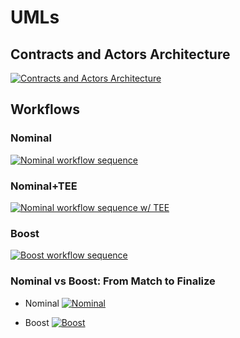 # UMLs

## Contracts and Actors Architecture
[![Contracts and Actors Architecture](https://tinyurl.com/2n6qr3ja)](https://tinyurl.com/2n6qr3ja)<!--![Contracts and Actors Architecture](./architecture-ODB.puml)-->

## Workflows

### Nominal
[![Nominal workflow sequence](https://tinyurl.com/2mjwh2ca)](https://tinyurl.com/2mjwh2ca)<!--![Nominal workflow sequence](./nominalworkflow-ODB.puml)-->

### Nominal+TEE
[![Nominal workflow sequence w/ TEE](https://tinyurl.com/2jop2y92)](https://tinyurl.com/2jop2y92)<!--![Nominal workflow sequence w/ TEE](./nominalworkflow-ODB+TEE.puml)-->

### Boost
[![Boost workflow sequence](https://tinyurl.com/2lajkdcj)](https://tinyurl.com/2lajkdcj)<!--![Boost workflow sequence](./boost-workflow-ODB.puml)-->

### Nominal vs Boost: From Match to Finalize

* Nominal
[![Nominal](https://tinyurl.com/2z24n4o7)](https://tinyurl.com/2z24n4o7)<!--![Nominal](./workflow-ODB-2a-match2finalize-nominal.puml)-->

* Boost
[![Boost](https://tinyurl.com/2ox8vc6y)](https://tinyurl.com/2ox8vc6y)<!--![Boost](./workflow-ODB-2b-match2finalize-boost.puml)-->
